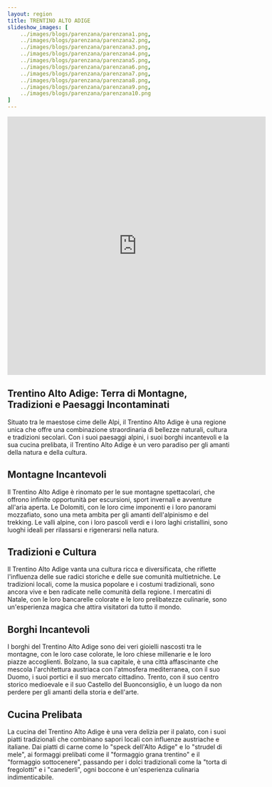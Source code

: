 ```yaml
---
layout: region
title: TRENTINO ALTO ADIGE
slideshow_images: [
    ../images/blogs/parenzana/parenzana1.png,
    ../images/blogs/parenzana/parenzana2.png,
    ../images/blogs/parenzana/parenzana3.png,
    ../images/blogs/parenzana/parenzana4.png,
    ../images/blogs/parenzana/parenzana5.png,
    ../images/blogs/parenzana/parenzana6.png,
    ../images/blogs/parenzana/parenzana7.png,
    ../images/blogs/parenzana/parenzana8.png,
    ../images/blogs/parenzana/parenzana9.png,
    ../images/blogs/parenzana/parenzana10.png
]
---
```


<div class="maps-container">
    <iframe src="https://www.komoot.com/it-it/collection/2622662/embed" width="580" height="580" frameborder="0" scrolling="no"></iframe>
</div>

## Trentino Alto Adige: Terra di Montagne, Tradizioni e Paesaggi Incontaminati

Situato tra le maestose cime delle Alpi, il Trentino Alto Adige è una regione unica che offre una combinazione straordinaria di bellezze naturali, cultura e tradizioni secolari. Con i suoi paesaggi alpini, i suoi borghi incantevoli e la sua cucina prelibata, il Trentino Alto Adige è un vero paradiso per gli amanti della natura e della cultura.

## Montagne Incantevoli

Il Trentino Alto Adige è rinomato per le sue montagne spettacolari, che offrono infinite opportunità per escursioni, sport invernali e avventure all'aria aperta. Le Dolomiti, con le loro cime imponenti e i loro panorami mozzafiato, sono una meta ambita per gli amanti dell'alpinismo e del trekking. Le valli alpine, con i loro pascoli verdi e i loro laghi cristallini, sono luoghi ideali per rilassarsi e rigenerarsi nella natura.

## Tradizioni e Cultura

Il Trentino Alto Adige vanta una cultura ricca e diversificata, che riflette l'influenza delle sue radici storiche e delle sue comunità multietniche. Le tradizioni locali, come la musica popolare e i costumi tradizionali, sono ancora vive e ben radicate nelle comunità della regione. I mercatini di Natale, con le loro bancarelle colorate e le loro prelibatezze culinarie, sono un'esperienza magica che attira visitatori da tutto il mondo.

## Borghi Incantevoli

I borghi del Trentino Alto Adige sono dei veri gioielli nascosti tra le montagne, con le loro case colorate, le loro chiese millenarie e le loro piazze accoglienti. Bolzano, la sua capitale, è una città affascinante che mescola l'architettura austriaca con l'atmosfera mediterranea, con il suo Duomo, i suoi portici e il suo mercato cittadino. Trento, con il suo centro storico medioevale e il suo Castello del Buonconsiglio, è un luogo da non perdere per gli amanti della storia e dell'arte.

## Cucina Prelibata

La cucina del Trentino Alto Adige è una vera delizia per il palato, con i suoi piatti tradizionali che combinano sapori locali con influenze austriache e italiane. Dai piatti di carne come lo "speck dell'Alto Adige" e lo "strudel di mele", ai formaggi prelibati come il "formaggio grana trentino" e il "formaggio sottocenere", passando per i dolci tradizionali come la "torta di fregolotti" e i "canederli", ogni boccone è un'esperienza culinaria indimenticabile.
